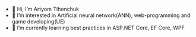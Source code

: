 - 👋 Hi, I’m Artyom Tihonchuk
- 👀 I’m interested in Artificial neural network(ANN), web-programming and game developing(UE)
- 🌱 I’m currently learning best practices in ASP.NET Core, EF Core, WPF

<!---
TihonchukArtyom89/TihonchukArtyom89 is a ✨ special ✨ repository because its `README.md` (this file) appears on your GitHub profile.
You can click the Preview link to take a look at your changes.
--->

